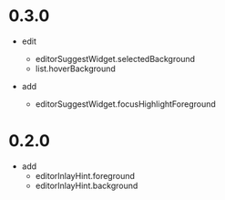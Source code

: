 # 0.3.0

- edit
  - editorSuggestWidget.selectedBackground
  - list.hoverBackground

- add
  - editorSuggestWidget.focusHighlightForeground

# 0.2.0

- add
  - editorInlayHint.foreground
  - editorInlayHint.background
